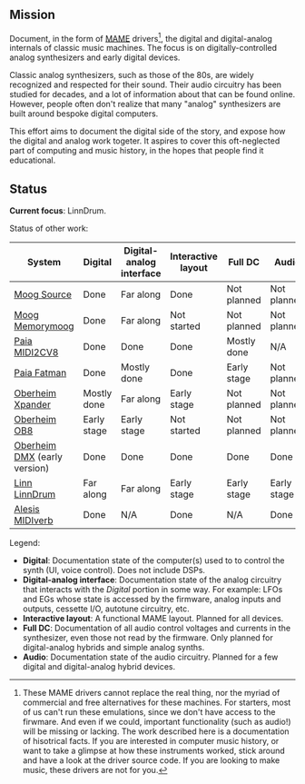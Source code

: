 ## Mission

Document, in the form of [MAME](https://github.com/mamedev/mame) drivers[^1], the digital and
digital-analog internals of classic music machines.
The focus is on digitally-controlled analog synthesizers and early digital devices.

Classic analog synthesizers, such as those of the 80s, are widely recognized and respected for their sound.
Their audio circuitry has been studied for decades, and a lot of information about that can be
found online. However, people often don't realize that many "analog" synthesizers are built around bespoke digital computers.

This effort aims to document the digital side of the story, and expose how the digital and analog work togeter.
It aspires to cover this oft-neglected part of computing and music history, in the hopes that people find it educational.

[^1]: These MAME drivers cannot replace the real thing, nor the myriad of commercial and free alternatives for these machines.
For starters, most of us can't run these emulations, since we don't have access to the firwmare.
And even if we could, important functionality (such as audio!) will be missing or lacking.
The work described here is a documentation of hisotrical facts. If you are interested in computer music history, or
want to take a glimpse at how these instruments worked, stick around and have a look at the driver source code.
If you are looking to make music, these drivers are not for you.


## Status

**Current focus**: LinnDrum.

Status of other work:

| System | Digital | Digital-analog interface | Interactive layout | Full DC | Audio |
|---|---|---|---|---|---|
| [Moog Source](https://github.com/mamedev/mame/blob/master/src/mame/moog/source.cpp) | Done | Far along | Done | Not planned | Not planned |
| [Moog Memorymoog](https://github.com/mamedev/mame/blob/master/src/mame/moog/memorymoog.cpp) | Done | Far along | Not started | Not planned | Not planned |
| [Paia MIDI2CV8](https://github.com/mamedev/mame/blob/master/src/mame/paia/midi2cv8.cpp) | Done | Done | Done | Mostly done | N/A |
| [Paia Fatman](https://github.com/mamedev/mame/blob/master/src/mame/paia/fatman.cpp) | Done | Mostly done | Done | Early stage | Not planned |
| [Oberheim Xpander](https://github.com/m1macrophage/mamefork/blob/master/src/mame/oberheim/xpander.cpp) | Mostly done | Far along | Early stage | Not planned | Not planned |
| [Oberheim OB8](https://github.com/mamedev/mame/blob/master/src/mame/oberheim/ob8.cpp) | Early stage | Early stage | Not started | Not planned | Not planned |
| [Oberheim DMX](https://github.com/mamedev/mame/blob/master/src/mame/oberheim/dmx.cpp) (early version) | Done | Done | Done | Done | Done |
| [Linn LinnDrum](https://github.com/mamedev/mame/blob/master/src/mame/linn/linndrum.cpp) | Far along | Far along | Early stage | Early stage | Early stage |
| [Alesis MIDIverb](https://github.com/mamedev/mame/blob/master/src/mame/alesis/midiverb.cpp)  | Done | N/A | Done | N/A | Done |

Legend:
* **Digital**: Documentation state of the computer(s) used to to control the synth (UI, voice control). Does not include DSPs.
* **Digital-analog interface**: Documentation state of the analog circuitry that interacts with the *Digital* portion in some way. For example: LFOs and EGs whose state is accessed by the firmware, analog inputs and outputs, cessette I/O, autotune circuitry, etc.
* **Interactive layout**: A functional MAME layout. Planned for all devices.
* **Full DC**: Documentation of all audio control voltages and currents in the synthesizer, even those not read by the firmware. Only planned for digital-analog hybrids and simple analog synths.
* **Audio**: Documentation state of the audio circuitry. Planned for a few digital and digital-analog hybrid devices.
